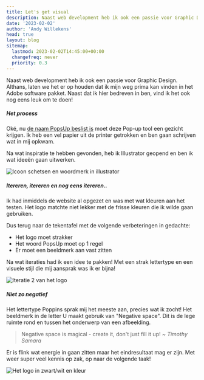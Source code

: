 ```yaml
---
title: Let's get visual
description: Naast web development heb ik ook een passie voor Graphic Design. Althans, laten we het er op houden dat ik mijn weg prima kan vinden in het Adobe software pakket. Naast dat ik hier bedreven in ben, vind ik het ook nog eens leuk om te doen!
date: '2023-02-02'
author: 'Andy Willekens'
head: true
layout: blog
sitemap:
  lastmod: 2023-02-02T14:45:00+00:00
  changefreq: never
  priority: 0.3
---
```


Naast web development heb ik ook een passie voor Graphic Design. Althans, laten we het er op houden dat ik mijn weg prima kan vinden in het Adobe software pakket. Naast dat ik hier bedreven in ben, vind ik het ook nog eens leuk om te doen!

##### Het process

Oké, nu [de naam PopsUp beslist is](/blog/een-idee-is-geboren) moet deze Pop-up tool een gezicht krijgen. Ik heb een vel papier uit de printer getrokken en ben gaan schrijven wat in mij opkwam.

Na wat inspiratie te hebben gevonden, heb ik Illustrator geopend en ben ik wat ideeën gaan uitwerken.

![Icoon schetsen en woordmerk in illustrator](/assets/images/blog/lets-get-visual_1.jpg 'De eerste uitgewerkte concepten')

##### Itereren, itereren en nog eens itereren..

Ik had inmiddels de website al opgezet en was met wat kleuren aan het testen. Het logo matchte niet lekker met de frisse kleuren die ik wilde gaan gebruiken.

Dus terug naar de tekentafel met de volgende verbeteringen in gedachte:

- Het logo moet strakker
- Het woord PopsUp moet op 1 regel
- Er moet een beeldmerk aan vast zitten

Na wat iteraties had ik een idee te pakken! Met een strak lettertype en een visuele stijl die mij aansprak was ik er bijna!

![Iteratie 2 van het logo](/assets/images/blog/lets-get-visual_2.jpg 'Een aantal probeersels')

##### Niet zo negatief

Het lettertype Poppins sprak mij het meeste aan, precies wat ik zocht! Het beeldmerk in de letter U maakt gebruik van "Negative space". Dit is de lege ruimte rond en tussen het onderwerp van een afbeelding.

<blockquote>
    Negative space is magical - create it, don't just fill it up!
    <cite>~ Timothy Samara</cite>
</blockquote>

Er is flink wat energie in gaan zitten maar het eindresultaat mag er zijn. Met weer super veel kennis op zak, op naar de volgende taak!

![Het logo in zwart/wit en kleur](/assets/images/blog/lets-get-visual_3.jpg 'Het logo in zwart wit en kleur')
